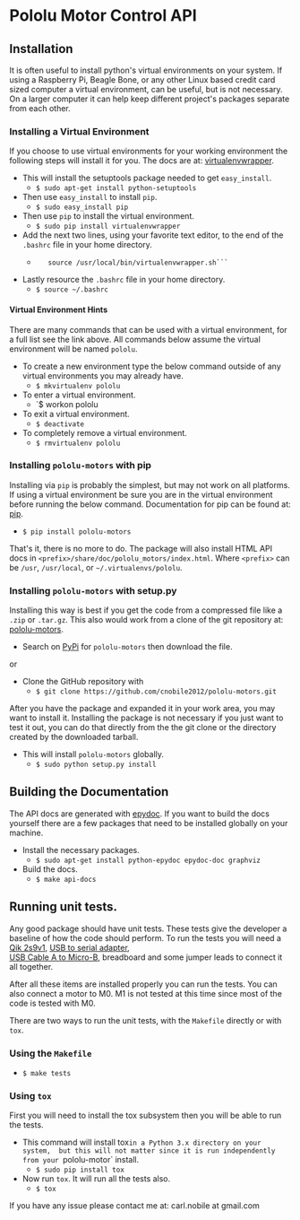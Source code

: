 # Pololu Motor Control API

## Installation

It is often useful to install python's virtual environments on your system. 
If using a Raspberry Pi, Beagle Bone, or any other Linux based credit card
sized computer a virtual environment, can be useful, but is not necessary. On 
a larger computer it can help keep different project's packages separate from 
each other.

### Installing a Virtual Environment

If you choose to use virtual environments for your working environment the 
following steps will install it for you. The docs are at: 
[virtualenvwrapper](https://virtualenvwrapper.readthedocs.org/en/latest/).

  * This will install the setuptools package needed to get `easy_install`.
    * `$ sudo apt-get install python-setuptools`
  * Then use `easy_install` to install `pip`.
    * `$ sudo easy_install pip`
  * Then use `pip` to install the virtual environment.
    * `$ sudo pip install virtualenvwrapper`
  * Add the next two lines, using your favorite text editor, to the end of the
    `.bashrc` file in your home directory. 
    * ```# Setup the Python virtual environment.
         source /usr/local/bin/virtualenvwrapper.sh```
  * Lastly resource the `.bashrc` file in your home directory.
    * `$ source ~/.bashrc`

#### Virtual Environment Hints

There are many commands that can be used with a virtual environment, for a 
full list see the link above. All commands below assume the virtual 
environment will be named `pololu`.

  * To create a new environment type the below command outside of any virtual 
    environments you may already have.
    * `$ mkvirtualenv pololu`
  * To enter a virtual environment.
    * `$ workon pololu
  * To exit a virtual environment.
    * `$ deactivate`
  * To completely remove a virtual environment.
    * `$ rmvirtualenv pololu`

### Installing `pololu-motors` with pip

Installing via `pip` is probably the simplest, but may not work on all 
platforms. If using a virtual environment be sure you are in the virtual 
environment before running the below command. Documentation for pip can be
found at: [pip](https://pip.pypa.io/en/latest/).

  * `$ pip install pololu-motors`

That's it, there is no more to do. The package will also install HTML API docs 
in `<prefix>/share/doc/pololu_motors/index.html`. Where `<prefix>` can be 
`/usr`, `/usr/local`, or `~/.virtualenvs/pololu`.

### Installing `pololu-motors` with setup.py

Installing this way is best if you get the code from a compressed file like a 
`.zip` or `.tar.gz`. This also would work from a clone of the git repository 
at: [pololu-motors](https://github.com/cnobile2012/pololu-motors).

  * Search on [PyPi](https://pypi.python.org/) for `pololu-motors` then 
    download the file.

or

  * Clone the GitHub repository with 
    * `$ git clone https://github.com/cnobile2012/pololu-motors.git`

After you have the package and expanded it in your work area, you may want to 
install it. Installing the package is not necessary if you just want to test 
it out, you can do that directly from the the git clone or the directory 
created by the downloaded tarball.

  * This will install `pololu-motors` globally.
    * `$ sudo python setup.py install`

## Building the Documentation

The API docs are generated with [epydoc](http://epydoc.sourceforge.net/). If 
you want to build the docs yourself there are a few packages that need to be 
installed globally on your machine.

  * Install the necessary packages.
    * `$ sudo apt-get install python-epydoc epydoc-doc graphviz`
  * Build the docs.
    * `$ make api-docs`

## Running unit tests.

Any good package should have unit tests. These tests give the developer a 
baseline of how the code should perform. To run the tests you will need a
[Qik 2s9v1](https://www.pololu.com/product/1110), 
[USB to serial adapter](https://www.pololu.com/product/1308),  
[USB Cable A to Micro-B](https://www.pololu.com/product/1938), 
breadboard and some jumper leads to connect it all together.

After all these items are installed properly you can run the tests. You can 
also connect a motor to M0. M1 is not tested at this time since most of the 
code is tested with M0.

There are two ways to run the unit tests, with the `Makefile` directly or 
with `tox`.

### Using the `Makefile`

  * `$ make tests`

### Using `tox`

First you will need to install the tox subsystem then you will be able to run 
the tests.

  * This command will install tox` in a Python 3.x directory on your system, 
    but this will not matter since it is run independently from your 
    `pololu-motor` install.
    * `$ sudo pip install tox`
  * Now run `tox`. It will run all the tests also.
    * `$ tox`


If you have any issue please contact me at: carl.nobile at gmail.com
